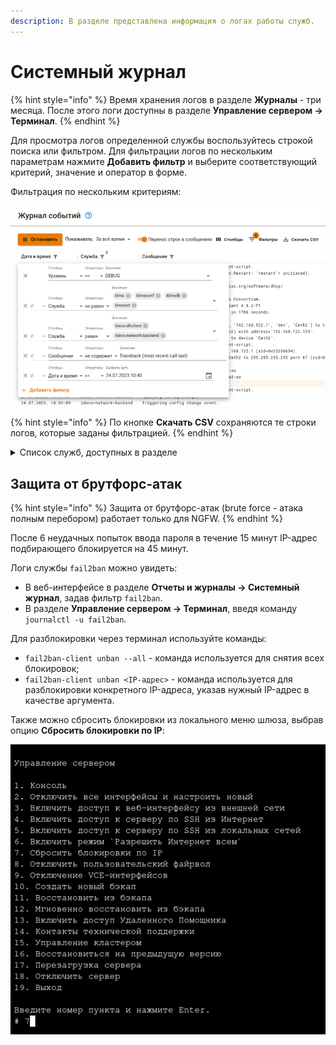 ```yaml
---
description: В разделе представлена информация о логах работы служб.
---
```


# Системный журнал

{% hint style="info" %}
Время хранения логов в разделе **Журналы** - три месяца. После этого логи доступны в разделе **Управление сервером -> Терминал**.
{% endhint %}

Для просмотра логов определенной службы воспользуйтесь строкой поиска или фильтром. 
Для фильтрации логов по нескольким параметрам нажмите **Добавить фильтр** и выберите соответствующий критерий, значение и оператор в форме.

Фильтрация по нескольким критериям:

![](/.gitbook/assets/logs.png)

{% hint style="info" %}
По кнопке **Скачать CSV** сохраняются те строки логов, которые заданы фильтрацией.
{% endhint %}

<details>

<summary>Список служб, доступных в разделе</summary>

* **Учетные записи** - `ideco-user-backend`;
* **Личный кабинет пользователя** - `ideco-user-cabinet-backend`;
* **Файрвол** - `ideco-firewall-backend`;
* **Контроль приложений** - `ideco-app-backend`;
* **Контент-фильтр** - `ideco-content-filter-backend`;
* **Ограничение скорости** - `ideco-shaper-backend`;
* **Антивирус** - `ideco-av-backend`;
* **Предотвращение вторжений** - `ideco-suricata-event-syncer`, `ideco-suricata-backend`;
* **Объекты** - `ideco-alias-backend`;
* **Сетевые интерфейсы** - `ideco-network-backend`, `ideco-network-nic`;
* **Маршрутизация** - `ideco-routing-backend`, `ideco-routing-rest`;
* **Прокси** - `ideco-proxy-backend`, `squid`;
* **Обратный прокси** - `ideco-reverse-backend`;
* **DNS** - `ideco-dns-backend`, `unbound`, `nsd`, `unbound-anchor`, `unbound-keygen`;
* **DDNS** - `ideco-dns-backend`;
* **DHCP** - `ideco-dhclient`, `ideco-dhcp-server-backend`;
* **NTP** - `chronyd`;
* **IPsec** - `ideco-ipsec-backend`;
* **Центральная консоль** - `ideco-central-console-backend`;
* **VCE** - `ideco-vce-backend`;
* **Кластеризация** - `ideco-cluster-backend`;
* **Обновления** - `ideco-sysupdate-backend`;
* **Бэкапы** - `ideco-backup-backend`;
* **Лицензия** - `ideco-license-backend`;
* **VPN-подключения** - `ideco-vpn-authd`, `ideco-vpn-dhcp-backend`, `ideco-vpn-dhcp-server`, `ideco-vpn-servers-backend`, `ideco-vpn-netns`, `ideco-vpn-sessions-sync`;
* **Авторизация** - `ideco-auth-backend`;
* **Веб-аутентификация, Двухфакторная аутентификация** - `ideco-web-authd`;
* **Active Directory** - `ideco-ad-backend`;
* **ALD Pro** - `ideco-ald-rest`, `ideco-ald-backend`;
* **Ideco Client** - `ideco-agent-websocket`, `ideco-agent-backend`, `ideco-app-stats`;
* **Syslog** - `ideco-logs-backend`;
* **Отчеты и журналы** - `ideco-logs-backend`, `ideco-reports-backend`, `ideco-logs-syncer`;
* **Действия администраторов** - `ideco-audit-backend`;
* **Обнаружение устройств** - `ideco-netscan-backend`;
* **Web Application Firewall** - `ideco-waf-backend`, `ideco-waf-event-syncer`;
* **IGMP Proxy** - `ideco-igmpproxy-backend`;
* **Сертификаты** - `ideco-cert-backend`;
* **Почтовый релей** - `ideco-mail-backend`;
* **Сбор анонимной статистики о работе сервера** - `ideco-gatherstat-backend`;
* **Локальное меню** - `ideco-local-menu`;
* **Отправка оповещений через телеграм-бота** - `ideco-mir-alerts`; 
* **Проверка скорости** - `ideco-speedtest`;
* **Дополнительно (язык, часовой пояс, включение особых режимов работы)** - `ideco-system-backend`;
* **Защита от повторяющихся зловредных или подозрительных действия, в т.ч. от брутфорс-атак (brute force - атака полным перебором)** - `fail2ban`;
* **Доступ по SSH** - `sshd`.

**Служебное:**

* `clickhouse-server` - сервер базы данных;
* `ideco-etcd-runtime`, `ideco-etcd-permanent` - локальная база данных;
* `prometheus`, `prometheus-node-exporter` - сбор метрик и статистики.

</details>

## Защита от брутфорс-атак

{% hint style="info" %}
Защита от брутфорс-атак (brute force - атака полным перебором) работает только для NGFW.
{% endhint %}

После 6 неудачных попыток ввода пароля в течение 15 минут IP-адрес подбирающего блокируется на 45 минут.

Логи службы `fail2ban` можно увидеть:

* В веб-интерфейсе в разделе **Отчеты и журналы -> Системный журнал**, задав фильтр `fail2ban`.
* В разделе **Управление сервером -> Терминал**, введя команду `journalctl -u fail2ban`.

Для разблокировки через терминал используйте команды:

* `fail2ban-client unban --all` - команда используется для снятия всех блокировок;
* `fail2ban-client unban <IP-адрес>` - команда используется для разблокировки конкретного IP-адреса, указав нужный IP-адрес в качестве аргумента.

Также можно сбросить блокировки из локального меню шлюза, выбрав опцию **Сбросить блокировки по IP**:

![](/.gitbook/assets/local-menu2.png)
